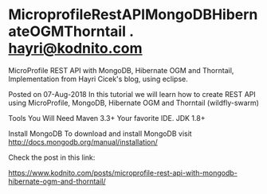 # MicroprofileRestAPIMongoDBHibernateOGMThorntail .    hayri@kodnito.com

MicroProfile REST API with MongoDB, Hibernate OGM and Thorntail, Implementation from Hayri Cicek's blog, using eclipse. 

Posted on 07-Aug-2018
In this tutorial we will learn how to create REST API using MicroProfile, MongoDB, Hibernate OGM and Thorntail (wildfly-swarm) 

Tools You Will Need
Maven 3.3+
Your favorite IDE. 
JDK 1.8+

Install MongoDB
To download and install MongoDB visit http://docs.mongodb.org/manual/installation/ 

Check the post in this link:

https://www.kodnito.com/posts/microprofile-rest-api-with-mongodb-hibernate-ogm-and-thorntail/
